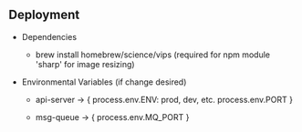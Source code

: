 ## Deployment

* Dependencies

  * brew install homebrew/science/vips (required for npm module 'sharp' for image resizing)

* Environmental Variables (if change desired)

  * api-server -> {
    process.env.ENV: prod, dev, etc.
    process.env.PORT
  }
  
  * msg-queue -> {
    process.env.MQ_PORT
  }